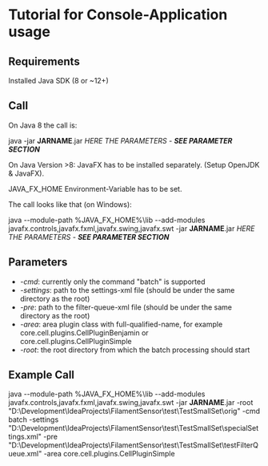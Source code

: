 # Tutorial for Console-Application usage #

## Requirements ##
Installed Java SDK (8 or ~12+)

## Call ##
On Java 8 the call is:

java -jar __JARNAME__.jar _HERE THE PARAMETERS - __SEE PARAMETER SECTION___

On Java Version >8:
JavaFX has to be installed separately. (Setup OpenJDK & JavaFX).

JAVA_FX_HOME Environment-Variable has to be set.

The call looks like that (on Windows):

java --module-path %JAVA_FX_HOME%\lib --add-modules javafx.controls,javafx.fxml,javafx.swing,javafx.swt -jar __JARNAME__.jar _HERE THE PARAMETERS - __SEE PARAMETER SECTION___

## Parameters ##
- _-cmd_: currently only the command "batch" is supported
- _-settings_: path to the settings-xml file (should be under the same directory as the root)
- _-pre_: path to the filter-queue-xml file (should be under the same directory as the root) 
- _-area_: area plugin class with full-qualified-name, for example core.cell.plugins.CellPluginBenjamin or core.cell.plugins.CellPluginSimple
- _-root_: the root directory from which the batch processing should start

## Example Call ##
java --module-path %JAVA_FX_HOME%\lib --add-modules javafx.controls,javafx.fxml,javafx.swing,javafx.swt -jar __JARNAME__.jar -root "D:\Development\IdeaProjects\FilamentSensor\test\TestSmallSet\orig" -cmd batch -settings "D:\Development\IdeaProjects\FilamentSensor\test\TestSmallSet\specialSettings.xml" -pre "D:\Development\IdeaProjects\FilamentSensor\test\TestSmallSet\testFilterQueue.xml" -area core.cell.plugins.CellPluginSimple